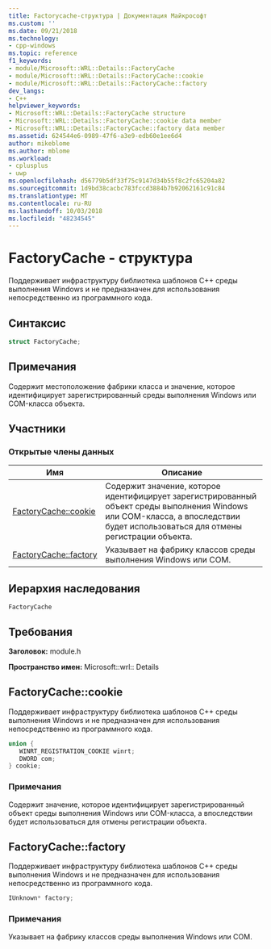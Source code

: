 ```yaml
---
title: Factorycache-структура | Документация Майкрософт
ms.custom: ''
ms.date: 09/21/2018
ms.technology:
- cpp-windows
ms.topic: reference
f1_keywords:
- module/Microsoft::WRL::Details::FactoryCache
- module/Microsoft::WRL::Details::FactoryCache::cookie
- module/Microsoft::WRL::Details::FactoryCache::factory
dev_langs:
- C++
helpviewer_keywords:
- Microsoft::WRL::Details::FactoryCache structure
- Microsoft::WRL::Details::FactoryCache::cookie data member
- Microsoft::WRL::Details::FactoryCache::factory data member
ms.assetid: 624544e6-0989-47f6-a3e9-edb60e1ee6d4
author: mikeblome
ms.author: mblome
ms.workload:
- cplusplus
- uwp
ms.openlocfilehash: d56779b5df33f75c9147d34b55f8c2fc65204a82
ms.sourcegitcommit: 1d9bd38cacbc783fccd3884b7b92062161c91c84
ms.translationtype: MT
ms.contentlocale: ru-RU
ms.lasthandoff: 10/03/2018
ms.locfileid: "48234545"
---
```

# <a name="factorycache-structure"></a>FactoryCache - структура

Поддерживает инфраструктуру библиотека шаблонов C++ среды выполнения Windows и не предназначен для использования непосредственно из программного кода.

## <a name="syntax"></a>Синтаксис

```cpp
struct FactoryCache;
```

## <a name="remarks"></a>Примечания

Содержит местоположение фабрики класса и значение, которое идентифицирует зарегистрированный среды выполнения Windows или COM-класса объекта.

## <a name="members"></a>Участники

### <a name="public-data-members"></a>Открытые члены данных

Имя                              | Описание
--------------------------------- | ------------------------------------------------------------------------------------------------------------------------------
[FactoryCache::cookie](#cookie)   | Содержит значение, которое идентифицирует зарегистрированный объект среды выполнения Windows или COM-класса, а впоследствии будет использоваться для отмены регистрации объекта.
[FactoryCache::factory](#factory) | Указывает на фабрику классов среды выполнения Windows или COM.

## <a name="inheritance-hierarchy"></a>Иерархия наследования

`FactoryCache`

## <a name="requirements"></a>Требования

**Заголовок:** module.h

**Пространство имен:** Microsoft::wrl:: Details

## <a name="cookie"></a>FactoryCache::cookie

Поддерживает инфраструктуру библиотека шаблонов C++ среды выполнения Windows и не предназначен для использования непосредственно из программного кода.

```cpp
union {
   WINRT_REGISTRATION_COOKIE winrt;
   DWORD com;
} cookie;
```

### <a name="remarks"></a>Примечания

Содержит значение, которое идентифицирует зарегистрированный объект среды выполнения Windows или COM-класса, а впоследствии будет использоваться для отмены регистрации объекта.

## <a name="factory"></a>FactoryCache::factory

Поддерживает инфраструктуру библиотека шаблонов C++ среды выполнения Windows и не предназначен для использования непосредственно из программного кода.

```cpp
IUnknown* factory;
```

### <a name="remarks"></a>Примечания

Указывает на фабрику классов среды выполнения Windows или COM.
